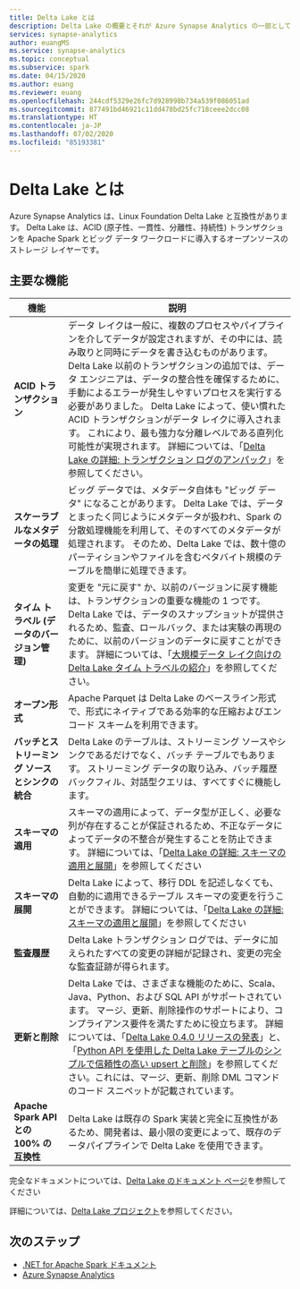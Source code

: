 ```yaml
---
title: Delta Lake とは
description: Delta Lake の概要とそれが Azure Synapse Analytics の一部として動作するしくみ
services: synapse-analytics
author: euangMS
ms.service: synapse-analytics
ms.topic: conceptual
ms.subservice: spark
ms.date: 04/15/2020
ms.author: euang
ms.reviewer: euang
ms.openlocfilehash: 244cdf5329e26fc7d928998b734a539f086051ad
ms.sourcegitcommit: 877491bd46921c11dd478bd25fc718ceee2dcc08
ms.translationtype: HT
ms.contentlocale: ja-JP
ms.lasthandoff: 07/02/2020
ms.locfileid: "85193381"
---
```

# <a name="what-is-delta-lake"></a>Delta Lake とは

Azure Synapse Analytics は、Linux Foundation Delta Lake と互換性があります。 Delta Lake は、ACID (原子性、一貫性、分離性、持続性) トランザクションを Apache Spark とビッグ データ ワークロードに導入するオープンソースのストレージ レイヤーです。

## <a name="key-features"></a>主要な機能

| 機能 | 説明 |
| --- | --- |
| **ACID トランザクション** | データ レイクは一般に、複数のプロセスやパイプラインを介してデータが設定されますが、その中には、読み取りと同時にデータを書き込むものがあります。 Delta Lake 以前のトランザクションの追加では、データ エンジニアは、データの整合性を確保するために、手動によるエラーが発生しやすいプロセスを実行する必要がありました。 Delta Lake によって、使い慣れた ACID トランザクションがデータ レイクに導入されます。 これにより、最も強力な分離レベルである直列化可能性が実現されます。 詳細については、「[Delta Lake の詳細: トランザクション ログのアンパック](https://databricks.com/blog/2019/08/21/diving-into-delta-lake-unpacking-the-transaction-log.html)」を参照してください。|
| **スケーラブルなメタデータの処理** | ビッグ データでは、メタデータ自体も "ビッグ データ" になることがあります。 Delta Lake では、データとまったく同じようにメタデータが扱われ、Spark の分散処理機能を利用して、そのすべてのメタデータが処理されます。 そのため、Delta Lake では、数十億のパーティションやファイルを含むペタバイト規模のテーブルを簡単に処理できます。 |
| **タイム トラベル (データのバージョン管理)** | 変更を "元に戻す" か、以前のバージョンに戻す機能は、トランザクションの重要な機能の 1 つです。 Delta Lake では、データのスナップショットが提供されるため、監査、ロールバック、または実験の再現のために、以前のバージョンのデータに戻すことができます。 詳細については、「[大規模データ レイク向けの Delta Lake タイム トラベルの紹介](https://databricks.com/blog/2019/02/04/introducing-delta-time-travel-for-large-scale-data-lakes.html)」を参照してください。 |
| **オープン形式** | Apache Parquet は Delta Lake のベースライン形式で、形式にネイティブである効率的な圧縮およびエンコード スキームを利用できます。 |
| **バッチとストリーミング ソースとシンクの統合** | Delta Lake のテーブルは、ストリーミング ソースやシンクであるだけでなく、バッチ テーブルでもあります。 ストリーミング データの取り込み、バッチ履歴バックフィル、対話型クエリは、すべてすぐに機能します。 |
| **スキーマの適用** | スキーマの適用によって、データ型が正しく、必要な列が存在することが保証されるため、不正なデータによってデータの不整合が発生することを防止できます。 詳細については、「[Delta Lake の詳細: スキーマの適用と展開](https://databricks.com/blog/2019/09/24/diving-into-delta-lake-schema-enforcement-evolution.html)」を参照してください |
| **スキーマの展開** | Delta Lake によって、移行 DDL を記述しなくても、自動的に適用できるテーブル スキーマの変更を行うことができます。 詳細については、「[Delta Lake の詳細: スキーマの適用と展開](https://databricks.com/blog/2019/09/24/diving-into-delta-lake-schema-enforcement-evolution.html)」を参照してください |
| **監査履歴** | Delta Lake トランザクション ログでは、データに加えられたすべての変更の詳細が記録され、変更の完全な監査証跡が得られます。 |
| **更新と削除** | Delta Lake では、さまざまな機能のために、Scala、Java、Python、および SQL API がサポートされています。 マージ、更新、削除操作のサポートにより、コンプライアンス要件を満たすために役立ちます。 詳細については、「[Delta Lake 0.4.0 リリースの発表](https://delta.io/news/delta-lake-0-4-0-released/)」と、「[Python API を使用した Delta Lake テーブルのシンプルで信頼性の高い upsert と削除](https://databricks.com/blog/2019/10/03/simple-reliable-upserts-and-deletes-on-delta-lake-tables-using-python-apis.html)」を参照してください。これには、マージ、更新、削除 DML コマンドのコード スニペットが記載されています。 |
| **Apache Spark API との 100% の互換性** | Delta Lake は既存の Spark 実装と完全に互換性があるため、開発者は、最小限の変更によって、既存のデータパイプラインで Delta Lake を使用できます。 |

完全なドキュメントについては、[Delta Lake のドキュメント ページ](https://docs.delta.io/latest/delta-intro.html)を参照してください

詳細については、[Delta Lake プロジェクト](https://lfprojects.org)を参照してください。

## <a name="next-steps"></a>次のステップ

- [.NET for Apache Spark ドキュメント](/dotnet/spark?toc=/azure/synapse-analytics/toc.json&bc=/azure/synapse-analytics/breadcrumb/toc.json)
- [Azure Synapse Analytics](https://docs.microsoft.com/azure/synapse-analytics)
